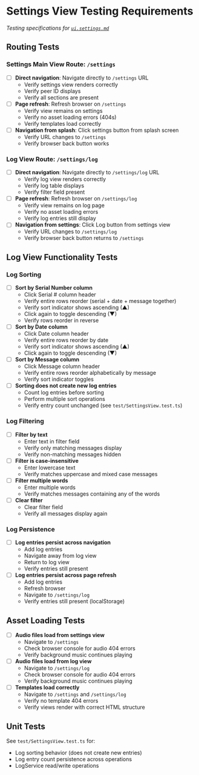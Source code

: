 # Settings View Testing Requirements

*Testing specifications for [`ui.settings.md`](ui.settings.md)*

## Routing Tests

### Settings Main View Route: `/settings`
- [ ] **Direct navigation**: Navigate directly to `/settings` URL
  - Verify settings view renders correctly
  - Verify peer ID displays
  - Verify all sections are present
- [ ] **Page refresh**: Refresh browser on `/settings`
  - Verify view remains on settings
  - Verify no asset loading errors (404s)
  - Verify templates load correctly
- [ ] **Navigation from splash**: Click settings button from splash screen
  - Verify URL changes to `/settings`
  - Verify browser back button works

### Log View Route: `/settings/log`
- [ ] **Direct navigation**: Navigate directly to `/settings/log` URL
  - Verify log view renders correctly
  - Verify log table displays
  - Verify filter field present
- [ ] **Page refresh**: Refresh browser on `/settings/log`
  - Verify view remains on log page
  - Verify no asset loading errors
  - Verify log entries still display
- [ ] **Navigation from settings**: Click Log button from settings view
  - Verify URL changes to `/settings/log`
  - Verify browser back button returns to `/settings`

## Log View Functionality Tests

### Log Sorting
- [ ] **Sort by Serial Number column**
  - Click Serial # column header
  - Verify entire rows reorder (serial + date + message together)
  - Verify sort indicator shows ascending (▲)
  - Click again to toggle descending (▼)
  - Verify rows reorder in reverse
- [ ] **Sort by Date column**
  - Click Date column header
  - Verify entire rows reorder by date
  - Verify sort indicator shows ascending (▲)
  - Click again to toggle descending (▼)
- [ ] **Sort by Message column**
  - Click Message column header
  - Verify entire rows reorder alphabetically by message
  - Verify sort indicator toggles
- [ ] **Sorting does not create new log entries**
  - Count log entries before sorting
  - Perform multiple sort operations
  - Verify entry count unchanged (see `test/SettingsView.test.ts`)

### Log Filtering
- [ ] **Filter by text**
  - Enter text in filter field
  - Verify only matching messages display
  - Verify non-matching messages hidden
- [ ] **Filter is case-insensitive**
  - Enter lowercase text
  - Verify matches uppercase and mixed case messages
- [ ] **Filter multiple words**
  - Enter multiple words
  - Verify matches messages containing any of the words
- [ ] **Clear filter**
  - Clear filter field
  - Verify all messages display again

### Log Persistence
- [ ] **Log entries persist across navigation**
  - Add log entries
  - Navigate away from log view
  - Return to log view
  - Verify entries still present
- [ ] **Log entries persist across page refresh**
  - Add log entries
  - Refresh browser
  - Navigate to `/settings/log`
  - Verify entries still present (localStorage)

## Asset Loading Tests
- [ ] **Audio files load from settings view**
  - Navigate to `/settings`
  - Check browser console for audio 404 errors
  - Verify background music continues playing
- [ ] **Audio files load from log view**
  - Navigate to `/settings/log`
  - Check browser console for audio 404 errors
  - Verify background music continues playing
- [ ] **Templates load correctly**
  - Navigate to `/settings` and `/settings/log`
  - Verify no template 404 errors
  - Verify views render with correct HTML structure

## Unit Tests
See `test/SettingsView.test.ts` for:
- Log sorting behavior (does not create new entries)
- Log entry count persistence across operations
- LogService read/write operations
